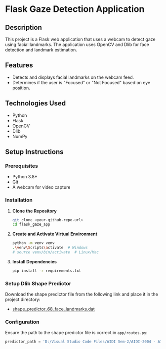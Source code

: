 # Flask Gaze Detection Application

## Description
This project is a Flask web application that uses a webcam to detect gaze using facial landmarks. The application uses OpenCV and Dlib for face detection and landmark estimation.

## Features
- Detects and displays facial landmarks on the webcam feed.
- Determines if the user is "Focused" or "Not Focused" based on eye position.

## Technologies Used
- Python
- Flask
- OpenCV
- Dlib
- NumPy

## Setup Instructions

### Prerequisites
- Python 3.8+
- Git
- A webcam for video capture

### Installation

1. **Clone the Repository**
    ```sh
    git clone <your-github-repo-url>
    cd flask_gaze_app
    ```

2. **Create and Activate Virtual Environment**
    ```sh
    python -m venv venv
    .\venv\Scripts\activate  # Windows
    # source venv/bin/activate  # Linux/Mac
    ```

3. **Install Dependencies**
    ```sh
    pip install -r requirements.txt
    ```

### Setup Dlib Shape Predictor
Download the shape predictor file from the following link and place it in the project directory:
- [shape_predictor_68_face_landmarks.dat](http://dlib.net/files/shape_predictor_68_face_landmarks.dat.bz2)

### Configuration
Ensure the path to the shape predictor file is correct in `app/routes.py`:
```python
predictor_path = 'D:/Visual Studio Code Files/AIDI Sem-2/AIDI-2004 - AI IN ENTERPRISE SYSTEMS/Bouns Lab/shape_predictor_68_face_landmarks.dat'
